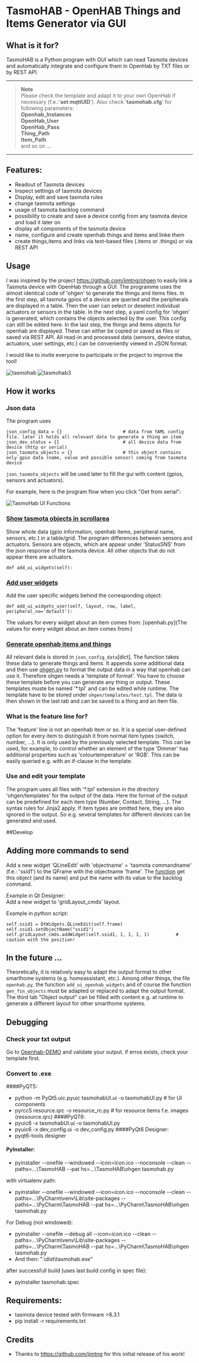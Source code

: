 # TasmoHAB - OpenHAB Things and Items Generator via GUI

## What is it for?

TasmoHAB is a Python program with GUI which can read Tasmota devices and automatically integrate and configure them in OpenHab by TXT files or by REST API.

---

> **Note** <br> Please check the template and adapt it to your own OpenHab if necessary (f.e.:'**set mqttUID**'). Also check '**tasmohab.cfg**' for following parameters:<br> **Openhab_Instances**<br> **OpenHab_User**<br> **OpenHab_Pass**<br> **Thing_Path**<br> **Item_Path**<br> and so on ...

---

## Features:

* Readout of Tasmota devices
* Inspect settings of tasmota devices
* Display, edit and save tasmota rules
* change tasmota settings
* usage of tasmota backlog command
* possibility to create and save a device config from any tasmota device and load it later on
* display all components of the tasmota device
* name, configure and create openhab things and items and linke them
* create things,items and links via text-based files (.items or .things) or via REST API

## Usage

I was inspired by the project https://github.com/jimtng/ohgen to easily link a Tasmota device with OpenHab through a GUI. The programme uses the almost identical code of 'ohgen' to generate the things and items files. In the first step, all tasmota gpios of a device are queried and the peripherals are displayed in a table. Then the user can select or deselect individual actuators or sensors in the table. In the next step, a yaml config for 'ohgen' is generated, which contains the objects selected by the user. This config can still be edited here. In the last step, the things and items objects for openhab are displayed. These can either be copied or saved as files or saved via REST API. All read-in and processed data (sensors, device status, actuators, user settings, etc.) can be conveniently viewed in JSON format.

I would like to invite everyone to participate in the project to improve the tool!

![tasmohab](https://raw.githubusercontent.com/Gifford47/tasmohab/master/docs/tasmohab.JPG) ![tasmohab3](https://user-images.githubusercontent.com/49484063/122906848-ddfc2380-d352-11eb-9325-dfcb451a60f7.jpg)

## How it works

### Json data

The program uses

```
json_config_data = {}                       # data from YAML config file. later it holds all relevant data to generate a thing an item
json_dev_status = {}                        # all device data from device (http or serial)
json_tasmota_objects = {}                   # this object contains only gpio data (name, value and possible sensor) coming from tasmota device
```

`json_tasmota_objects` will be used later to fill the gui with content (gpios, sensors and actuators).

For example, here is the program flow when you click "Get from serial":

![TasmoHab UI Functions](https://github.com/Gifford47/tasmohab/blob/master/docs/tasmohab_widget_functions.png?raw=true)

### [Show tasmota objects in scrollarea](https://github.com/Gifford47/tasmohab/blob/b7782cbbf6d76dd2fb72342bf9faae315ba54a94/tasmohab.py#L300)<br>

Show whole data (gpio information, openhab items, peripheral name, sensors, etc.) in a table/grid. The program differences between sensors and actuators. Sensors are objects, which are appear under 'StatusSNS' from the json response of the tasmota device. All other objects that do not appear there are actuators.

```
def add_ui_widgets(self):
```

### [Add user widgets](https://github.com/Gifford47/tasmohab/blob/21476741217365b3b653a0ad79f24ffff54650b5/tasmohab.py#L436)<br>

Add the user specific widgets behind the corresponding object:

```
def add_ui_widgets_user(self, layout, row, label, peripheral_no='default'):
```

The values for every widget about an item comes from: [openhab.py](The values for every widget about an item comes from:)

### [Generate openhab items and things](https://github.com/Gifford47/tasmohab/blob/57ad5b3bfca9c0363c19613d0d58ef5800bae667/tasmohab.py#L550)

All relevant data is stored in `json_config_data`[dict]. The function takes these data to generate things and items. It appends some additional data and then use [ohgen.py](https://github.com/Gifford47/tasmohab/blob/master/ohgen/ohgen.py) to format the output data in a way that openhab can use it. Therefore ohgen needs a 'template of format'. You have to choose these template before you can generate any thing or output. These templates muste be named '\*.tpl' and can be edited while runtime. The template have to be stored under `ohgen/templates/test.tpl`. The data is then shown in the last tab and can be saved to a thing and an item file.

### What is the feature line for?

The 'feature' line is not an openhab item or so. It is a special user-defined option for every item to distinguish it from normal item types (switch, number, ...). It is only used by the previously selected template. This can be used, for example, to control whether an element of the type 'Dimmer' has additional properties such as 'colourtemperature' or 'RGB'. This can be easily queried e.g. with an if-clause in the template.

### Use and edit your template

The program uses all files with '\*.tpl' extension in the directory 'ohgen/templates' for the output of the data. Here the format of the output can be predefined for each item type (Number, Contact, String, ...). The syntax rules for Jinja2 apply. If item types are omitted here, they are also ignored in the output. So e.g. several templates for different devices can be generated and used.

\##Develop

## Adding more commands to send

Add a new widget 'QLineEdit' with 'objectname' = 'tasmota commandname' (f.e.: 'ssid1') to the QFrame with the objectname 'frame'. The [function](https://github.com/Gifford47/tasmohab/blob/7aba782daeaec75c0e80afbc790b34a958e4f5ff/tasmohab.py#L845) get this object (and its name) and put the name with its value to the backlog command.

Example in Qt Designer:<br> Add a new widget to 'gridLayout_cmds' layout.

Example in python script:

```
self.ssid1 = QtWidgets.QLineEdit(self.frame)
self.ssid1.setObjectName("ssid1")
self.gridLayout_cmds.addWidget(self.ssid1, 1, 1, 1, 1)          # caution with the position!
```

## In the future ...

Theoretically, it is relatively easy to adapt the output format to other smarthome systems (e.g. homeassistant, etc.). Among other things, the file `openhab.py`, the function `add_ui_openhab_widgets` and of course the function `gen_fin_objects` must be adapted or replaced to adapt the output format. The third tab "Object output" can be filled with content e.g. at runtime to generate a different layout for other smarthome systems.

## Debugging

### Check your txt output

Go to [Openhab-DEMO](https://demo.openhab.org/settings/items/add-from-textual-definition) and validate your output. if erros exists, check your template first.

### Convert to .exe

####PyQT5:
* python -m PyQt5.uic.pyuic tasmohabUI.ui -o tasmohabUI.py # for UI components
* pyrcc5 resource.qrc -o resource_rc.py # for resource items f.e. images (ressource.qrc)
####PyQT6:
* pyuic6 -x tasmohabUI.ui -o tasmohabUI.py
* pyuic6 -x dev_config.ui -o dev_config.py
####PyQt6 Designer:
* pyqt6-tools designer

#### PyInstaller:

* pyinstaller --onefile --windowed --icon=icon.ico --noconsole --clean --paths=...\\TasmoHAB --pat hs=...\\TasmoHAB\\ohgen tasmohab.py

with virtualenv path:

* pyinstaller --onefile --windowed --icon=icon.ico --noconsole --clean --paths=...\\PyCharm\\venv\\Lib\\site-packages --paths=...\\PyCharm\\TasmoHAB --pat hs=...\\PyCharm\\TasmoHAB\\ohgen tasmohab.py

For Debug (not windowed):

* pyinstaller --onefile --debug all --icon=icon.ico --clean --paths=...\\PyCharm\\venv\\Lib\\site-packages --paths=...\\PyCharm\\TasmoHAB --pat hs=...\\PyCharm\\TasmoHAB\\ohgen tasmohab.py
* And then: ".\\dist\\tasmohab.exe"

after successfull build (uses last build config in spec file):

* pyinstaller tasmohab.spec

## Requirements:

* tasmota device tested with firmware >8.3.1
* pip install -r requirements.txt

## Credits

* Thanks to https://github.com/jimtng for this initial release of his work!